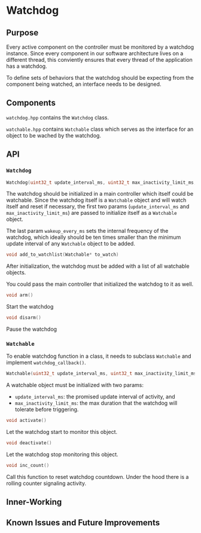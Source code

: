 # Watchdog

## Purpose

Every active component on the controller must be monitored by a watchdog instance. Since every component in our software architecture lives on a different thread, this conviently ensures that every thread of the application has a watchdog.

To define sets of behaviors that the watchdog should be expecting from the component being watched, an interface needs to be designed.

## Components

`watchdog.hpp` contains the `Watchdog` class.

`watchable.hpp` contains `Watchable` class which serves as the interface for an object to be wached by the watchdog.
## API

### `Watchdog`

```cpp
Watchdog(uint32_t update_interval_ms, uint32_t max_inactivity_limit_ms, uint32_t wakeup_every_ms)
```

The watchdog should be initialized in a main controller which itself could be watchable. Since the watchdog itself is a `Watchable` object and will watch itself and reset if necessary, the first two params (`update_interval_ms` and `max_inactivity_limit_ms`) are passed to initialize itself as a `Watchable` object. 

The last param `wakeup_every_ms` sets the internal frequency of the watchdog, which ideally should be ten times smaller than the minimum update interval of any `Watchable` object to be added.

```cpp
void add_to_watchlist(Watchable* to_watch)
```

After initialization, the watchdog must be added with a list of all watchable objects.

You could pass the main controller that initialized the watchdog to it as well.

```cpp
void arm()
```

Start the watchdog

```cpp
void disarm()
```

Pause the watchdog

### `Watchable`

To enable watchdog function in a class, it needs to subclass `Watchable` and implement `watchdog_callback()`.

```cpp
Watchable(uint32_t update_interval_ms, uint32_t max_inactivity_limit_ms)
```

A watchable object must be initialized with two params:

- `update_interval_ms`: the promised update interval of activity, and
- `max_inactivity_limit_ms`: the max duration that the watchdog will tolerate before triggering.

```cpp
void activate()
```

Let the watchdog start to monitor this object.

```cpp
void deactivate()
```

Let the watchdog stop monitoring this object.

```cpp
void inc_count()
```

Call this function to reset watchdog countdown. Under the hood there is a rolling counter signaling activity.

## Inner-Working

## Known Issues and Future Improvements
